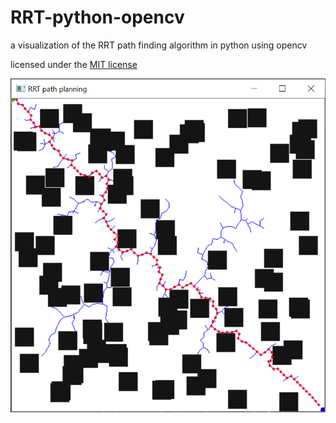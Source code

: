 # RRT-python-opencv
a visualization of the RRT path finding algorithm in python using opencv


licensed under the [MIT license](LICENSE)

![](RRT-opencv-python.PNG)

